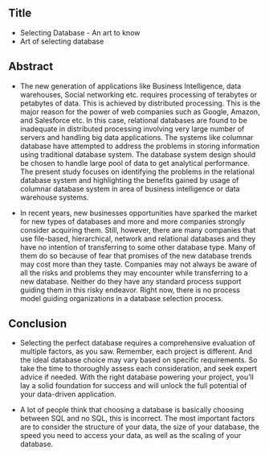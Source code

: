 ## Title

- Selecting Database - An art to know
- Art of selecting database

## Abstract 

-  The new generation of applications like Business Intelligence, data warehouses, Social networking etc. requires processing of terabytes or petabytes of data. This is achieved by distributed processing. This is the major reason for the power of web companies such as Google, Amazon, and Salesforce etc. In this case, relational databases are found to be inadequate in distributed processing involving very large number of servers and handling big data applications. The systems like columnar database have attempted to address the problems in storing information using traditional database system. The database system design should be chosen to handle large pool of data to get analytical performance. The present study focuses on identifying the problems in the relational database system and highlighting the benefits gained by usage of columnar database system in area of business intelligence or data warehouse systems.

- In recent years, new businesses opportunities have sparked the market for new types of databases and
more and more companies strongly consider acquiring them. Still, however, there are many companies
that use file-based, hierarchical, network and relational databases and they have no intention of
transferring to some other database type. Many of them do so because of fear that promises of the new
database trends may cost more than they taste. Companies may not always be aware of all the risks
and problems they may encounter while transferring to a new database. Neither do they have any
standard process support guiding them in this risky endeavor. Right now, there is no process model
guiding organizations in a database selection process.

## Conclusion

- Selecting the perfect database requires a comprehensive evaluation of multiple factors, as you saw. Remember, each project is different. And the ideal database choice may vary based on specific requirements. So take the time to thoroughly assess each consideration, and seek expert advice if needed.
With the right database powering your project, you’ll lay a solid foundation for success and will unlock the full potential of your data-driven application.

- A lot of people think that choosing a database is basically choosing between SQL and no SQL, this is incorrect. The most important factors are to consider the structure of your data, the size of your database, the speed you need to access your data, as well as the scaling of your database.